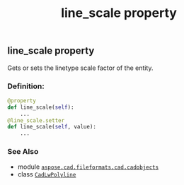 ﻿---
title: line_scale property
second_title: Aspose.CAD for Python via .NET API References
description: 
type: docs
weight: 360
url: /python-net/aspose.cad.fileformats.cad.cadobjects/cadlwpolyline/line_scale/
is_root: false
---

## line_scale property


Gets or sets the linetype scale factor of the entity.
### Definition:
```python
@property
def line_scale(self):
    ...
@line_scale.setter
def line_scale(self, value):
    ...
```

### See Also
* module [`aspose.cad.fileformats.cad.cadobjects`](../../)
* class [`CadLwPolyline`](/cad/python-net/aspose.cad.fileformats.cad.cadobjects/cadlwpolyline)
